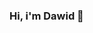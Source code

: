 ### Hi, i'm Dawid 👋

<!--
**DawidNst/DawidNst** is a ✨ _special_ ✨ repository because its `README.md` (this file) appears on your GitHub profile.

                             Junior Java Developer from Poland

* 🔭 Artificial intelligence technologies.
* 🌱 I’m currently learning  Git, Spring Boot, Hibernate, JDBC, IntelliJ, SpringWEB, REST API, Gradle, JUnit5, MySQL, WebDriver, Jira, Thymeleaf, Java 17, Mockito
* 💬 Ask me about DawidNiesterczuk@gmail.com
* 😄 Relax: CarpFishing,Gym
* ⚡ Cryptocurrencies, charts, stock market, world economy

   I focus on development and commitment.
   
